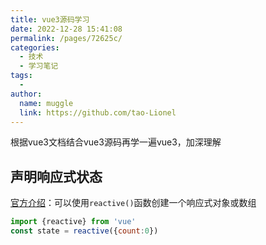 ```yaml
---
title: vue3源码学习
date: 2022-12-28 15:41:08
permalink: /pages/72625c/
categories:
  - 技术
  - 学习笔记
tags:
  - 
author: 
  name: muggle
  link: https://github.com/tao-Lionel
---
```


根据vue3文档结合vue3源码再学一遍vue3，加深理解

## 声明响应式状态

[官方介绍](https://cn.vuejs.org/guide/essentials/reactivity-fundamentals.html)：可以使用`reactive()`函数创建一个响应式对象或数组

```js
import {reactive} from 'vue'
const state = reactive({count:0})
```

